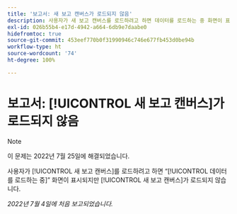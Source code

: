 ```yaml
---
title: '보고서: 새 보고 캔버스가 로드되지 않음'
description: 사용자가 새 보고 캔버스를 로드하려고 하면 데이터를 로드하는 중 화면이 표시되지만 새 보고 캔버스가 로드되지 않습니다.
exl-id: 026b55b4-e17d-4942-a664-6db9e7daabe0
hidefromtoc: true
source-git-commit: 453eef770b0f31990946c746e677fb453d0be94b
workflow-type: ht
source-wordcount: '74'
ht-degree: 100%

---
```


# 보고서: [!UICONTROL 새 보고 캔버스]가 로드되지 않음

>[!NOTE]
>
>이 문제는 2022년 7월 25일에 해결되었습니다.

사용자가 [!UICONTROL 새 보고 캔버스]를 로드하려고 하면 “[!UICONTROL 데이터를 로드하는 중]” 화면이 표시되지만 [!UICONTROL 새 보고 캔버스]가 로드되지 않습니다.

_2022년 7월 4일에 처음 보고되었습니다._
